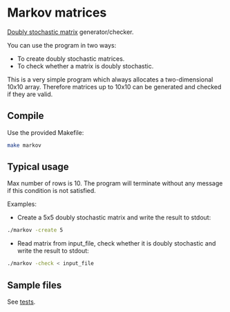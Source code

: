 # Markov matrices

[Doubly stochastic matrix](https://en.wikipedia.org/wiki/Stochastic_matrix) generator/checker.

You can use the program in two ways:

* To create doubly stochastic matrices.
* To check whether a matrix is doubly stochastic.

This is a very simple program which always allocates a two-dimensional 10x10 array.
Therefore matrices up to 10x10 can be generated and checked if they are valid.

## Compile

Use the provided Makefile:

```bash
make markov
```

## Typical usage

Max number of rows is 10. The program will terminate without any message if this condition is not satisfied.

Examples:

* Create a 5x5 doubly stochastic matrix and write the result to stdout:

```bash
./markov -create 5
```

* Read matrix from input_file, check whether it is doubly stochastic and write the result to stdout:

```bash
./markov -check < input_file
```

## Sample files

See [tests](tests).
